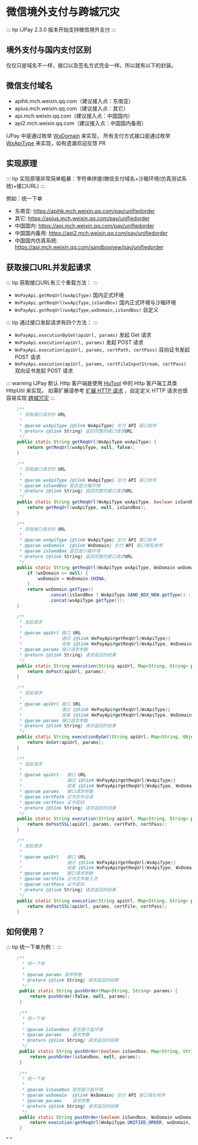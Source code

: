 # 微信境外支付与跨城冗灾

::: tip
IJPay 2.3.0 版本开始支持微信境外支付
:::

## 境外支付与国内支付区别

仅仅只是域名不一样，接口以及签名方式完全一样。所以就有以下的封装。

## 微信支付域名 

- apihk.mch.weixin.qq.com（建议接入点：东南亚）
- apius.mch.weixin.qq.com（建议接入点：其它）
- api.mch.weixin.qq.com（建议接入点：中国国内）
- api2.mch.weixin.qq.com（建议接入点：中国国内备用）

IJPay 中是通过枚举 [WxDomain](https://gitee.com/javen205/IJPay/blob/master/IJPay-WxPay/src/main/java/com/ijpay/wxpay/enums/WxDomain.java) 来实现，
所有支付方式接口是通过枚举 [WxApiType](https://gitee.com/javen205/IJPay/blob/master/IJPay-WxPay/src/main/java/com/ijpay/wxpay/enums/WxApiType.java) 来实现，如有遗漏欢迎反馈 PR

## 实现原理
 
::: tip
实现原理非常简单粗暴：字符串拼接(微信支付域名+沙箱环境(仿真测试系统)+接口URL)
:::

例如：统一下单
- 东南亚: https://apihk.mch.weixin.qq.com/pay/unifiedorder
- 其它: https://apius.mch.weixin.qq.com/pay/unifiedorder 
- 中国国内: https://api.mch.weixin.qq.com/pay/unifiedorder
- 中国国内备用: https://api2.mch.weixin.qq.com/pay/unifiedorder
- 中国国内仿真系统: https://api.mch.weixin.qq.com/sandboxnew/pay/unifiedorder


## 获取接口URL并发起请求

::: tip
获取接口URL有三个重载方法：
:::
 
 - `WxPayApi.getReqUrl(wxApiType)` 国内正式环境 
 - `WxPayApi.getReqUrl(wxApiType,isSandBox)` 国内正式环境与沙箱环境
 - `WxPayApi.getReqUrl(wxApiType,wxDomain,isSandBox)` 自定义
 
::: tip
通过接口发起请求有四个方法：
:::

- `WxPayApi.executionByGet(apiUrl, params)`  发起 Get 请求
- `WxPayApi.execution(apiUrl, params)`  发起 POST 请求
- `WxPayApi.execution(apiUrl, params, certPath, certPass)` 双向证书发起 POST 请求
- `WxPayApi.execution(apiUrl, params, certFileInputStream, certPass)` 双向证书发起 POST 请求

::: warning
IJPay 默认 Http 客户端是使用 [HuTool](https://hutool.cn) 中的 Http 客户端工具类 HttpUtil 来实现。
如需扩展请参考 [扩展 HTTP 请求](../http.md) ，自定定义 HTTP 请求也很容易实现 [跨城冗灾](https://pay.weixin.qq.com/wiki/doc/api/native.php?chapter=23_6&index=4)
:::

```java
    /**
     * 获取接口请求的 URL
     *
     * @param wxApiType {@link WxApiType} 支付 API 接口枚举
     * @return {@link String} 返回完整的接口请求URL
     */
    public static String getReqUrl(WxApiType wxApiType) {
        return getReqUrl(wxApiType, null, false);
    }

    /**
     * 获取接口请求的 URL
     *
     * @param wxApiType {@link WxApiType} 支付 API 接口枚举
     * @param isSandBox 是否是沙箱环境
     * @return {@link String} 返回完整的接口请求URL
     */
    public static String getReqUrl(WxApiType wxApiType, boolean isSandBox) {
        return getReqUrl(wxApiType, null, isSandBox);
    }

    /**
     * 获取接口请求的 URL
     *
     * @param wxApiType {@link WxApiType} 支付 API 接口枚举
     * @param wxDomain  {@link WxDomain} 支付 API 接口域名枚举
     * @param isSandBox 是否是沙箱环境
     * @return {@link String} 返回完整的接口请求URL
     */
    public static String getReqUrl(WxApiType wxApiType, WxDomain wxDomain, boolean isSandBox) {
        if (wxDomain == null) {
            wxDomain = WxDomain.CHINA;
        }
        return wxDomain.getType()
                .concat(isSandBox ? WxApiType.SAND_BOX_NEW.getType() : "")
                .concat(wxApiType.getType());
    }

    /**
     * 发起请求
     *
     * @param apiUrl 接口 URL
     *               通过 {@link WxPayApi#getReqUrl(WxApiType)}
     *               或者 {@link WxPayApi#getReqUrl(WxApiType, WxDomain, boolean)} 来获取
     * @param params 接口请求参数
     * @return {@link String} 请求返回的结果
     */
    public static String execution(String apiUrl, Map<String, String> params) {
        return doPost(apiUrl, params);
    }

    /**
     * 发起请求
     *
     * @param apiUrl 接口 URL
     *               通过 {@link WxPayApi#getReqUrl(WxApiType)}
     *               或者 {@link WxPayApi#getReqUrl(WxApiType, WxDomain, boolean)} 来获取
     * @param params 接口请求参数
     * @return {@link String} 请求返回的结果
     */
    public static String executionByGet(String apiUrl, Map<String, Object> params) {
        return doGet(apiUrl, params);
    }

    /**
     * 发起请求
     *
     * @param apiUrl   接口 URL
     *                 通过 {@link WxPayApi#getReqUrl(WxApiType)}
     *                 或者 {@link WxPayApi#getReqUrl(WxApiType, WxDomain, boolean)} 来获取
     * @param params   接口请求参数
     * @param certPath 证书文件目录
     * @param certPass 证书密码
     * @return {@link String} 请求返回的结果
     */
    public static String execution(String apiUrl, Map<String, String> params, String certPath, String certPass) {
        return doPostSSL(apiUrl, params, certPath, certPass);
    }

    /**
     * 发起请求
     *
     * @param apiUrl   接口 URL
     *                 通过 {@link WxPayApi#getReqUrl(WxApiType)}
     *                 或者 {@link WxPayApi#getReqUrl(WxApiType, WxDomain, boolean)} 来获取
     * @param params   接口请求参数
     * @param certFile 证书文件输入流
     * @param certPass 证书密码
     * @return {@link String} 请求返回的结果
     */
    public static String execution(String apiUrl, Map<String, String> params, InputStream certFile, String certPass) {
        return doPostSSL(apiUrl, params, certFile, certPass);
    }
```   

## 如何使用？


::: tip
统一下单为例：
:::


```java
    /**
      * 统一下单
      *
      * @param params 请求参数
      * @return {@link String} 请求返回的结果
      */
     public static String pushOrder(Map<String, String> params) {
         return pushOrder(false, null, params);
     }
 
     /**
      * 统一下单
      *
      * @param isSandbox 是否是沙盒环境
      * @param params    请求参数
      * @return {@link String} 请求返回的结果
      */
     public static String pushOrder(boolean isSandbox, Map<String, String> params) {
         return pushOrder(isSandbox, null, params);
     }
 
     /**
      * 统一下单
      *
      * @param isSandbox 是否是沙盒环境
      * @param wxDomain  {@link WxDomain} 支付 API 接口域名枚举
      * @param params    请求参数
      * @return {@link String} 请求返回的结果
      */
     public static String pushOrder(boolean isSandbox, WxDomain wxDomain, Map<String, String> params) {
         return execution(getReqUrl(WxApiType.UNIFIED_ORDER, wxDomain, isSandbox), params);
     }
``` 

<Q url="tencent://message/?uin=572839485&Site=%E5%AE%A2%E6%9C%8D&Menu=yes" />

